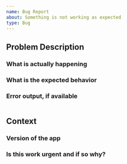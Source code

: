 ```yaml
---
name: Bug Report
about: Something is not working as expected
type: Bug
---
```


## Problem Description

### What is actually happening

### What is the expected behavior

### Error output, if available

```

```

## Context

### Version of the app

### Is this work urgent and if so why?

<!-- describe the urgency -->

